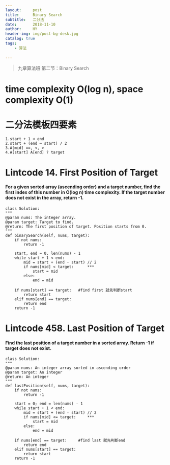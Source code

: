 ```yaml
---
layout:     post
title:      Binary Search
subtitle:   二分法
date:       2018-11-10
author:     HY
header-img: img/post-bg-desk.jpg
catalog: true
tags:
    - 算法
    
---
```


>九章算法班 第二节：Binary Search

# time complexity O(log n), space complexity O(1)

# 二分法模板四要素
    1.start + 1 < end
    2.start + (end – start) / 2
    3.A[mid] ==, <, >
    4.A[start] A[end] ? target

# Lintcode 14. First Position of Target
#### For a given sorted array (ascending order) and a target number, find the first index of this number in O(log n) time complexity. If the target number does not exist in the array, return -1.
    class Solution:
    """
    @param nums: The integer array.
    @param target: Target to find.
    @return: The first position of target. Position starts from 0.
    """
    def binarySearch(self, nums, target):
        if not nums:
            return -1
    
        start, end = 0, len(nums) - 1
        while start + 1 < end:
            mid = start + (end - start) // 2
            if nums[mid] < target:      ***
                start = mid
            else:
                end = mid
    
        if nums[start] == target:   #find first 就先判断start
            return start
        elif nums[end] == target:
            return end
        return -1
       
# Lintcode 458. Last Position of Target
#### Find the last position of a target number in a sorted array. Return -1 if target does not exist.
    class Solution:
    """
    @param nums: An integer array sorted in ascending order
    @param target: An integer
    @return: An integer
    """
    def lastPosition(self, nums, target):
        if not nums:
            return -1
        
        start = 0; end = len(nums) - 1
        while start + 1 < end:
            mid = start + (end - start) // 2
            if nums[mid] <= target:     ***
                start = mid
            else:
                end = mid
        
        if nums[end] == target:     #find last 就先判断end
            return end
        elif nums[start] == target:
            return start
        return -1
        
        
